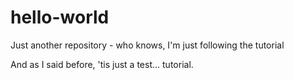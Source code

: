 # hello-world
Just another repository - who knows, I'm just following the tutorial

And as I said before, 'tis just a test... tutorial.

